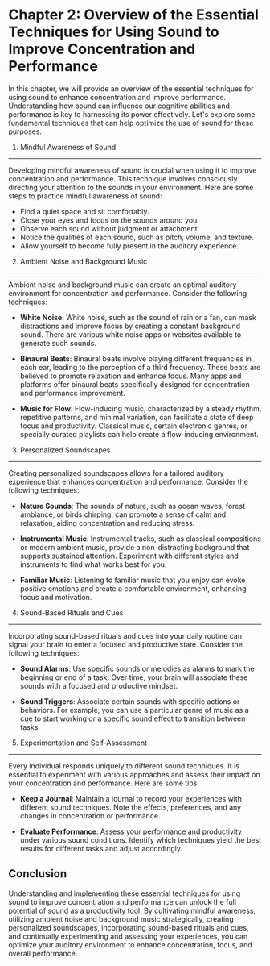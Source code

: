 Chapter 2: Overview of the Essential Techniques for Using Sound to Improve Concentration and Performance
========================================================================================================

In this chapter, we will provide an overview of the essential techniques for using sound to enhance concentration and improve performance. Understanding how sound can influence our cognitive abilities and performance is key to harnessing its power effectively. Let's explore some fundamental techniques that can help optimize the use of sound for these purposes.

1. Mindful Awareness of Sound
-----------------------------

Developing mindful awareness of sound is crucial when using it to improve concentration and performance. This technique involves consciously directing your attention to the sounds in your environment. Here are some steps to practice mindful awareness of sound:

* Find a quiet space and sit comfortably.
* Close your eyes and focus on the sounds around you.
* Observe each sound without judgment or attachment.
* Notice the qualities of each sound, such as pitch, volume, and texture.
* Allow yourself to become fully present in the auditory experience.

2. Ambient Noise and Background Music
-------------------------------------

Ambient noise and background music can create an optimal auditory environment for concentration and performance. Consider the following techniques:

* **White Noise**: White noise, such as the sound of rain or a fan, can mask distractions and improve focus by creating a constant background sound. There are various white noise apps or websites available to generate such sounds.

* **Binaural Beats**: Binaural beats involve playing different frequencies in each ear, leading to the perception of a third frequency. These beats are believed to promote relaxation and enhance focus. Many apps and platforms offer binaural beats specifically designed for concentration and performance improvement.

* **Music for Flow**: Flow-inducing music, characterized by a steady rhythm, repetitive patterns, and minimal variation, can facilitate a state of deep focus and productivity. Classical music, certain electronic genres, or specially curated playlists can help create a flow-inducing environment.

3. Personalized Soundscapes
---------------------------

Creating personalized soundscapes allows for a tailored auditory experience that enhances concentration and performance. Consider the following techniques:

* **Nature Sounds**: The sounds of nature, such as ocean waves, forest ambiance, or birds chirping, can promote a sense of calm and relaxation, aiding concentration and reducing stress.

* **Instrumental Music**: Instrumental tracks, such as classical compositions or modern ambient music, provide a non-distracting background that supports sustained attention. Experiment with different styles and instruments to find what works best for you.

* **Familiar Music**: Listening to familiar music that you enjoy can evoke positive emotions and create a comfortable environment, enhancing focus and motivation.

4. Sound-Based Rituals and Cues
-------------------------------

Incorporating sound-based rituals and cues into your daily routine can signal your brain to enter a focused and productive state. Consider the following techniques:

* **Sound Alarms**: Use specific sounds or melodies as alarms to mark the beginning or end of a task. Over time, your brain will associate these sounds with a focused and productive mindset.

* **Sound Triggers**: Associate certain sounds with specific actions or behaviors. For example, you can use a particular genre of music as a cue to start working or a specific sound effect to transition between tasks.

5. Experimentation and Self-Assessment
--------------------------------------

Every individual responds uniquely to different sound techniques. It is essential to experiment with various approaches and assess their impact on your concentration and performance. Here are some tips:

* **Keep a Journal**: Maintain a journal to record your experiences with different sound techniques. Note the effects, preferences, and any changes in concentration or performance.

* **Evaluate Performance**: Assess your performance and productivity under various sound conditions. Identify which techniques yield the best results for different tasks and adjust accordingly.

Conclusion
----------

Understanding and implementing these essential techniques for using sound to improve concentration and performance can unlock the full potential of sound as a productivity tool. By cultivating mindful awareness, utilizing ambient noise and background music strategically, creating personalized soundscapes, incorporating sound-based rituals and cues, and continually experimenting and assessing your experiences, you can optimize your auditory environment to enhance concentration, focus, and overall performance.
